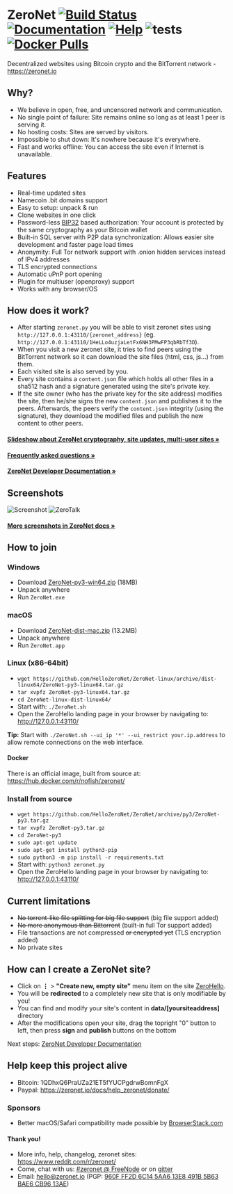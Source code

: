 # ZeroNet [![Build Status](https://travis-ci.org/HelloZeroNet/ZeroNet.svg?branch=py3)](https://travis-ci.org/HelloZeroNet/ZeroNet) [![Documentation](https://img.shields.io/badge/docs-faq-brightgreen.svg)](https://zeronet.io/docs/faq/) [![Help](https://img.shields.io/badge/keep_this_project_alive-donate-yellow.svg)](https://zeronet.io/docs/help_zeronet/donate/) ![tests](https://github.com/HelloZeroNet/ZeroNet/workflows/tests/badge.svg) [![Docker Pulls](https://img.shields.io/docker/pulls/nofish/zeronet)](https://hub.docker.com/r/nofish/zeronet)

Decentralized websites using Bitcoin crypto and the BitTorrent network - https://zeronet.io


## Why?

* We believe in open, free, and uncensored network and communication.
* No single point of failure: Site remains online so long as at least 1 peer is
  serving it.
* No hosting costs: Sites are served by visitors.
* Impossible to shut down: It's nowhere because it's everywhere.
* Fast and works offline: You can access the site even if Internet is
  unavailable.


## Features
 * Real-time updated sites
 * Namecoin .bit domains support
 * Easy to setup: unpack & run
 * Clone websites in one click
 * Password-less [BIP32](https://github.com/bitcoin/bips/blob/master/bip-0032.mediawiki)
   based authorization: Your account is protected by the same cryptography as your Bitcoin wallet
 * Built-in SQL server with P2P data synchronization: Allows easier site development and faster page load times
 * Anonymity: Full Tor network support with .onion hidden services instead of IPv4 addresses
 * TLS encrypted connections
 * Automatic uPnP port opening
 * Plugin for multiuser (openproxy) support
 * Works with any browser/OS


## How does it work?

* After starting `zeronet.py` you will be able to visit zeronet sites using
  `http://127.0.0.1:43110/{zeronet_address}` (eg.
  `http://127.0.0.1:43110/1HeLLo4uzjaLetFx6NH3PMwFP3qbRbTf3D`).
* When you visit a new zeronet site, it tries to find peers using the BitTorrent
  network so it can download the site files (html, css, js...) from them.
* Each visited site is also served by you.
* Every site contains a `content.json` file which holds all other files in a sha512 hash
  and a signature generated using the site's private key.
* If the site owner (who has the private key for the site address) modifies the
  site, then he/she signs the new `content.json` and publishes it to the peers.
  Afterwards, the peers verify the `content.json` integrity (using the
  signature), they download the modified files and publish the new content to
  other peers.

####  [Slideshow about ZeroNet cryptography, site updates, multi-user sites »](https://docs.google.com/presentation/d/1_2qK1IuOKJ51pgBvllZ9Yu7Au2l551t3XBgyTSvilew/pub?start=false&loop=false&delayms=3000)
####  [Frequently asked questions »](https://zeronet.io/docs/faq/)

####  [ZeroNet Developer Documentation »](https://zeronet.io/docs/site_development/getting_started/)


## Screenshots

![Screenshot](https://i.imgur.com/H60OAHY.png)
![ZeroTalk](https://zeronet.io/docs/img/zerotalk.png)

#### [More screenshots in ZeroNet docs »](https://zeronet.io/docs/using_zeronet/sample_sites/)


## How to join

### Windows

 - Download [ZeroNet-py3-win64.zip](https://github.com/HelloZeroNet/ZeroNet-win/archive/dist-win64/ZeroNet-py3-win64.zip) (18MB)
 - Unpack anywhere
 - Run `ZeroNet.exe`
 
### macOS

 - Download [ZeroNet-dist-mac.zip](https://github.com/HelloZeroNet/ZeroNet-dist/archive/mac/ZeroNet-dist-mac.zip) (13.2MB)
 - Unpack anywhere
 - Run `ZeroNet.app`
 
### Linux (x86-64bit)
 - `wget https://github.com/HelloZeroNet/ZeroNet-linux/archive/dist-linux64/ZeroNet-py3-linux64.tar.gz`
 - `tar xvpfz ZeroNet-py3-linux64.tar.gz`
 - `cd ZeroNet-linux-dist-linux64/`
 - Start with: `./ZeroNet.sh`
 - Open the ZeroHello landing page in your browser by navigating to: http://127.0.0.1:43110/
 
 __Tip:__ Start with `./ZeroNet.sh --ui_ip '*' --ui_restrict your.ip.address` to allow remote connections on the web interface.

#### Docker
There is an official image, built from source at: https://hub.docker.com/r/nofish/zeronet/

### Install from source

 - `wget https://github.com/HelloZeroNet/ZeroNet/archive/py3/ZeroNet-py3.tar.gz`
 - `tar xvpfz ZeroNet-py3.tar.gz`
 - `cd ZeroNet-py3`
 - `sudo apt-get update`
 - `sudo apt-get install python3-pip`
 - `sudo python3 -m pip install -r requirements.txt`
 - Start with: `python3 zeronet.py`
 - Open the ZeroHello landing page in your browser by navigating to: http://127.0.0.1:43110/

## Current limitations

* ~~No torrent-like file splitting for big file support~~ (big file support added)
* ~~No more anonymous than Bittorrent~~ (built-in full Tor support added)
* File transactions are not compressed ~~or encrypted yet~~ (TLS encryption added)
* No private sites


## How can I create a ZeroNet site?

 * Click on **⋮** > **"Create new, empty site"** menu item on the site [ZeroHello](http://127.0.0.1:43110/1HeLLo4uzjaLetFx6NH3PMwFP3qbRbTf3D).
 * You will be **redirected** to a completely new site that is only modifiable by you!
 * You can find and modify your site's content in **data/[yoursiteaddress]** directory
 * After the modifications open your site, drag the topright "0" button to left, then press **sign** and **publish** buttons on the bottom

Next steps: [ZeroNet Developer Documentation](https://zeronet.io/docs/site_development/getting_started/)

## Help keep this project alive

- Bitcoin: 1QDhxQ6PraUZa21ET5fYUCPgdrwBomnFgX
- Paypal: https://zeronet.io/docs/help_zeronet/donate/

### Sponsors

* Better macOS/Safari compatibility made possible by [BrowserStack.com](https://www.browserstack.com)

#### Thank you!

* More info, help, changelog, zeronet sites: https://www.reddit.com/r/zeronet/
* Come, chat with us: [#zeronet @ FreeNode](https://kiwiirc.com/client/irc.freenode.net/zeronet) or on [gitter](https://gitter.im/HelloZeroNet/ZeroNet)
* Email: hello@zeronet.io (PGP: [960F FF2D 6C14 5AA6 13E8 491B 5B63 BAE6 CB96 13AE](https://zeronet.io/files/tamas@zeronet.io_pub.asc))
